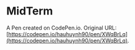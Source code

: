 # MidTerm

A Pen created on CodePen.io. Original URL: [https://codepen.io/hauhuynh90/pen/XWqBrLq](https://codepen.io/hauhuynh90/pen/XWqBrLq).

